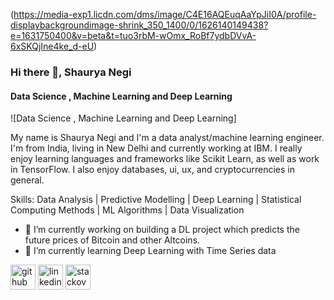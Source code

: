 (https://media-exp1.licdn.com/dms/image/C4E16AQEuqAaYpJiI0A/profile-displaybackgroundimage-shrink_350_1400/0/1626140149438?e=1631750400&v=beta&t=tuo3rbM-wOmx_RoBf7ydbDVvA-6xSKQjIne4ke_d-eU)

### Hi there 👋, Shaurya Negi
#### Data Science , Machine Learning and Deep Learning
![Data Science , Machine Learning and Deep Learning]

My name is Shaurya Negi and I'm a data analyst/machine learning engineer. I'm from India, living in New Delhi and currently working at IBM.
I really enjoy learning languages and frameworks like Scikit Learn, as well as work in TensorFlow. I also enjoy databases, ui, ux, and cryptocurrencies in general.

Skills: Data Analysis | Predictive Modelling | Deep Learning | Statistical Computing Methods | ML Algorithms | Data Visualization

- 🔭 I’m currently working on building a DL project which predicts the future prices of Bitcoin and other Altcoins. 
- 🌱 I’m currently learning Deep Learning with Time Series data 


[<img src='https://cdn.jsdelivr.net/npm/simple-icons@3.0.1/icons/github.svg' alt='github' height='40'>](https://github.com/shauryanegi)  [<img src='https://cdn.jsdelivr.net/npm/simple-icons@3.0.1/icons/linkedin.svg' alt='linkedin' height='40'>](https://www.linkedin.com/in/shauryanegi//)  [<img src='https://cdn.jsdelivr.net/npm/simple-icons@3.0.1/icons/stackoverflow.svg' alt='stackoverflow' height='40'>](https://stackoverflow.com/users/httusers/12883012/shauryanegi)  

